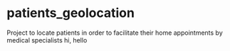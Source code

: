# patients_geolocation
Project to locate patients in order to facilitate their home appointments by medical specialists
hi, hello
